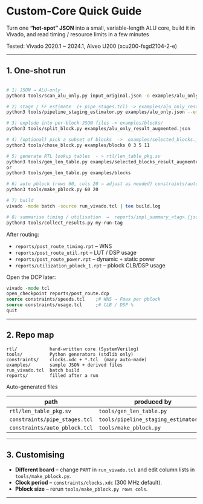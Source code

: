 # Custom-Core Quick Guide
Turn one **“hot-spot” JSON** into a small, variable-length ALU core,
build it in Vivado, and read timing / resource limits in a few minutes

Tested: Vivado 2020.1 ~ 2024.1, Alveo U200 (xcu200-fsgd2104-2-e)

---

## 1. One-shot run
```bash

# 1) JSON → ALU-only
python3 tools/scan_alu_only.py input_original.json -o examples/alu_only.json --min-len 2

# 2) stage / FF estimate  (+ pipe_stages.tcl) -> examples/alu_only_result_*.json
python3 tools/pipeline_staging_estimator.py examples/alu_only.json --emit-tcl

# 3) explode into per-block JSON files -> examples/blocks/
python3 tools/split_block.py examples/alu_only_result_augmented.json

# 4) (optional) pick a subset of blocks  ->  examples/selected_blocks.json
python3 tools/chose_block.py examples/blocks 0 3 5 11

# 5) generate RTL lookup tables  - > rtl/len_table_pkg.sv
python3 tools/gen_len_table.py examples/selected_blocks_result_augmented.json
or
python3 tools/gen_len_table.py examples/blocks

# 6) auto pblock (rows 60, cols 20 → adjust as needed) constraints/auto_pblock.tcl
python3 tools/make_pblock.py 60 20

# 7) build
vivado -mode batch -source run_vivado.tcl | tee build.log

# 8) summarise timing / utilisation  →  reports/impl_summary_<tag>.{json,csv}
python3 tools/collect_results.py my-run-tag
````

After routing:

* `reports/post_route_timing.rpt` – WNS
* `reports/post_route_util.rpt` – LUT / DSP usage
* `reports/post_route_power.rpt` – dynamic + static power
* `reports/utilization_pblock_1.rpt` – pblock CLB/DSP usage

Open the DCP later:

```tcl
vivado -mode tcl
open_checkpoint reports/post_route.dcp
source constraints/speeds.tcl    ;# WNS → Fmax per pblock
source constraints/usage.tcl     ;# CLB / DSP %
quit
```

---

## 2. Repo map

```
rtl/            hand-written core (SystemVerilog)
tools/          Python generators (stdlib only)
constraints/    clocks.xdc + *.tcl  (many auto-made)
examples/       sample JSON + derived files
run_vivado.tcl  batch build
reports/        filled after a run
```

Auto-generated files

| path                          | produced by                           |
| ----------------------------- | ------------------------------------- |
| `rtl/len_table_pkg.sv`        | `tools/gen_len_table.py`              |
| `constraints/pipe_stages.tcl` | `tools/pipeline_staging_estimator.py` |
| `constraints/auto_pblock.tcl` | `tools/make_pblock.py`                |

---

## 3. Customising

* **Different board** – change `PART` in `run_vivado.tcl`
  and edit column lists in `tools/make_pblock.py`.
* **Clock period** – `constraints/clocks.xdc` (300 MHz default).
* **Pblock size** – rerun `tools/make_pblock.py rows cols`.

---

